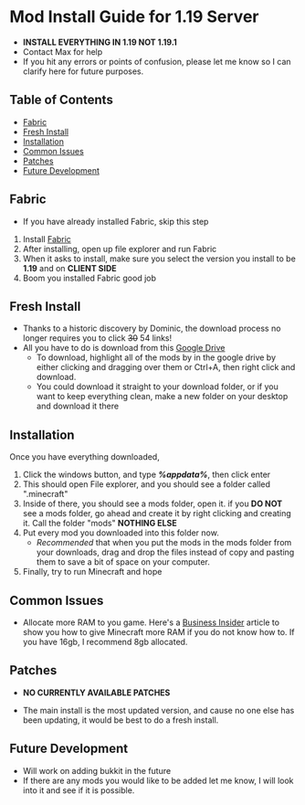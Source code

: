 # Mod Install Guide for 1.19 Server

- **INSTALL EVERYTHING IN 1.19 NOT 1.19.1**
- Contact Max for help
- If you hit any errors or points of confusion, please let me know so I can clarify here for future purposes.

## Table of Contents

- [Fabric](#Fabric)
- [Fresh Install](#Fresh-Install)
- [Installation](#Installation)
- [Common Issues](#Common-Issues)
- [Patches](#Patches)
- [Future Development](#Future-Development)

## Fabric

- If you have already installed Fabric, skip this step

1. Install [Fabric](https://fabricmc.net/use/installer/)
2. After installing, open up file explorer and run Fabric
3. When it asks to install, make sure you select the version you install to be **1.19** and on **CLIENT SIDE**
4. Boom you installed Fabric good job

## Fresh Install

- Thanks to a historic discovery by Dominic, the download process no longer requires you to click ~~30~~ 54 links!
- All you have to do is download from this [Google Drive](https://drive.google.com/drive/folders/1ethi-jyXfPoVZaotmY_CTBDhsADzofGc?usp=sharing)
  - To download, highlight all of the mods by in the google drive by either clicking and dragging over them or Ctrl+A, then right click and download.
  - You could download it straight to your download folder, or if you want to keep everything clean, make a new folder on your desktop and download it there

## Installation

Once you have everything downloaded,

1. Click the windows button, and type **_%appdata%_**, then click enter
2. This should open File explorer, and you should see a folder called ".minecraft"
3. Inside of there, you should see a mods folder, open it. if you **DO NOT** see a mods folder, go ahead and create it by right clicking and creating it. Call the folder "mods" **NOTHING ELSE**
4. Put every mod you downloaded into this folder now.
   - _Recommended_ that when you put the mods in the mods folder from your downloads, drag and drop the files instead of copy and pasting them to save a bit of space on your computer.
5. Finally, try to run Minecraft and hope

## Common Issues

- Allocate more RAM to you game. Here's a [Business Insider](https://www.businessinsider.com/guides/tech/how-to-allocate-more-ram-to-minecraft) article to show you how to give Minecraft more RAM if you do not know how to. If you have 16gb, I recommend 8gb allocated.

## Patches

- **NO CURRENTLY AVAILABLE PATCHES**

- The main install is the most updated version, and cause no one else has been updating, it would be best to do a fresh install.

## Future Development

- Will work on adding bukkit in the future
- If there are any mods you would like to be added let me know, I will look into it and see if it is possible.
